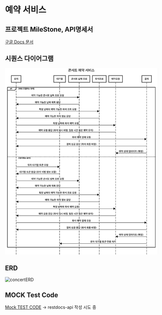 # 예약 서비스

## 프로젝트 MileStone, API명세서

[구글 Docs 문서](https://docs.google.com/spreadsheets/d/1S2TsgAATEp7fZUqq_fYa20B5rVjvJuVm4wjqANgiSU4/edit?usp=sharing)

## 시퀀스 다이어그램

![시퀀스다이어그램](docs/시퀀스다이어그램.png)

## ERD
![concertERD](https://github.com/Ssantoo/booking_service/assets/112769188/28e294ad-7a17-4902-8e69-d72242b03150)

## MOCK Test Code
[Mock TEST CODE](https://github.com/Ssantoo/booking_service/pull/1)
-> restdocs-api 작성 시도 중
